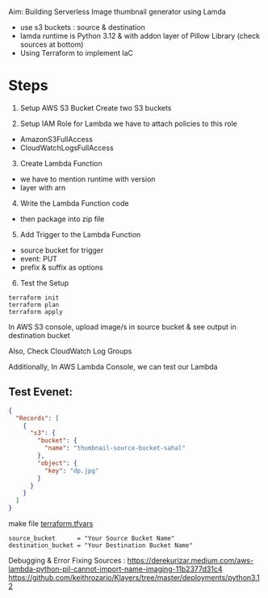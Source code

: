 Aim: Building Serverless Image thumbnail generator using Lamda
- use s3 buckets : source & destination
- lamda runtime is Python 3.12 & with addon layer of Pillow Library (check sources at bottom)
- Using Terraform to implement IaC

# Steps

1. Setup AWS S3 Bucket
Create two S3 buckets

2. Setup IAM Role for Lambda
we have to attach policies to this role
- AmazonS3FullAccess
- CloudWatchLogsFullAccess

3. Create Lambda Function
- we have to mention runtime with version
- layer with arn

4. Write the Lambda Function code
- then package into zip file

5. Add Trigger to the Lambda Function
- source bucket for trigger
- event: PUT
- prefix & suffix as options

6. Test the Setup

```shell
terraform init
terraform plan
terraform apply
```

In AWS S3 console, upload image/s in source bucket & see output in destination bucket

Also, Check CloudWatch Log Groups

Additionally, In AWS Lambda Console, we can test our Lambda
## Test Evenet:
```json
{
  "Records": [
    {
      "s3": {
        "bucket": {
          "name": "thumbnail-source-bucket-sahal"
        },
        "object": {
          "key": "dp.jpg"
        }
      }
    }
  ]
}
```


make file
<u> terraform.tfvars </u>
```
source_bucket      = "Your Source Bucket Name"
destination_bucket = "Your Destination Bucket Name"
```


Debugging & Error Fixing Sources :
https://derekurizar.medium.com/aws-lambda-python-pil-cannot-import-name-imaging-11b2377d31c4
https://github.com/keithrozario/Klayers/tree/master/deployments/python3.12